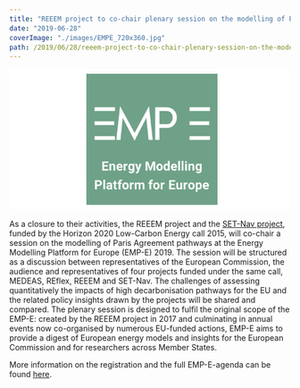 ```yaml
---
title: "REEEM project to co-chair plenary session on the modelling of Paris Agreement pathways at EMP-E 2019"
date: "2019-06-28"
coverImage: "./images/EMPE_720x360.jpg"
path: /2019/06/28/reeem-project-to-co-chair-plenary-session-on-the-modelling-of-paris-agreement-pathways-at-emp-e-2019/
---
```


![EMP-E logo](./images/EMPE_720x360.jpg)

As a closure to their activities, the REEEM project and the [SET-Nav project](http://set-nav.eu/), funded by the Horizon 2020 Low-Carbon Energy call 2015, will co-chair a session on the modelling of Paris Agreement pathways at the Energy Modelling Platform for Europe (EMP-E) 2019. The session will be structured as a discussion between representatives of the European Commission, the audience and representatives of four projects funded under the same call, MEDEAS, REflex, REEEM and SET-Nav. The challenges of assessing quantitatively the impacts of high decarbonisation pathways for the EU and the related policy insights drawn by the projects will be shared and compared. The plenary session is designed to fulfil the original scope of the EMP-E: created by the REEEM project in 2017 and culminating in annual events now co-organised by numerous EU-funded actions, EMP-E aims to provide a digest of European energy models and insights for the European Commission and for researchers across Member States.

More information on the registration and the full EMP-E-agenda can be found [here](https://www.reeem.org/index.php/2019/04/17/emp-e-2019-now-open-for-registration/).
